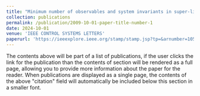 ```yaml
---
title: "Minimum number of observables and system invariants in super-linearization"
collection: publications
permalink: /publication/2009-10-01-paper-title-number-1
date: 2024-10-01
venue: 'IEEE CONTROL SYSTEMS LETTERS'
paperurl: 'https://ieeexplore.ieee.org/stamp/stamp.jsp?tp=&arnumber=10552822'
---
```

The contents above will be part of a list of publications, if the user clicks the link for the publication than the contents of section will be rendered as a full page, allowing you to provide more information about the paper for the reader. When publications are displayed as a single page, the contents of the above "citation" field will automatically be included below this section in a smaller font.
